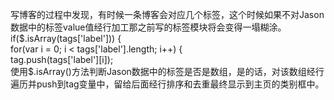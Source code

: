 写博客的过程中发现，有时候一条博客会对应几个标签，这个时候如果不对Jason数据中的标签value值经行加工那之前写的标签模块将会变得一塌糊涂。</br>if($.isArray(tags['label'])) {</br>for(var i = 0; i < tags['label'].length; i++) {</br>tag.push(tags['label'][i]);</br>使用$.isArray()方法判断Jason数据中的标签是否是数组，是的话，对该数组经行遍历并push到tag变量中，留给后面经行排序和去重最终显示到主页的类别框中。